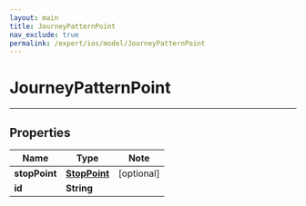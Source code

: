 ```yaml
---
layout: main
title: JourneyPatternPoint
nav_exclude: true
permalink: /expert/ios/model/JourneyPatternPoint
---
```


# JourneyPatternPoint

---

## Properties

Name | Type | Note
---- | ---- | ----
**stopPoint** | [**StopPoint**](StopPoint.md) | [optional] 
**id** | **String** | 

